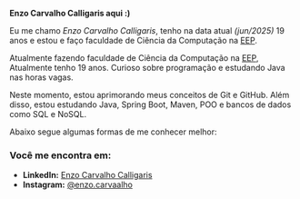 **Enzo Carvalho Calligaris aqui :)**

Eu me chamo *Enzo Carvalho Calligaris*, tenho na data atual *(jun/2025)* 19 anos e estou e faço faculdade de Ciência da Computação na [EEP](https://www.eep.br/).

Atualmente fazendo faculdade de Ciência da Computação na [EEP](https://www.eep.br/), Atualmente tenho 19 anos. Curioso sobre programação e estudando Java nas horas vagas.

Neste momento, estou aprimorando meus conceitos de Git e GitHub. Além disso, estou estudando Java, Spring Boot, Maven, POO e bancos de dados como SQL e NoSQL.

Abaixo segue algumas formas de me conhecer melhor:

### Você me encontra em:

* **LinkedIn:** [Enzo Carvalho Calligaris](https://www.linkedin.com/in/enzo-carvalho-calligaris/)
* **Instagram:** [@enzo.carvaalho](https://www.instagram.com/enzo.carvaalho/)
